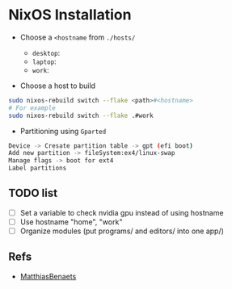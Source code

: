 # NixOS Installation

* Choose a `<hostname` from `./hosts/`
  * `desktop`:
  * `laptop`:
  * `work`:

* Choose a host to build
```bash
sudo nixos-rebuild switch --flake <path>#<hostname>
# For example
sudo nixos-rebuild switch --flake .#work
```

* Partitioning using `Gparted`
```bash
Device -> Cresate partition table -> gpt (efi boot)
Add new partition -> fileSystem:ex4/linux-swap
Manage flags -> boot for ext4
Label partitions
```

## TODO list

* [ ] Set a variable to check nvidia gpu instead of using hostname
* [ ] Use hostname "home", "work"
* [ ] Organize modules (put programs/ and editors/ into one app/)  

## Refs

* [MatthiasBenaets](https://github.com/MatthiasBenaets)
